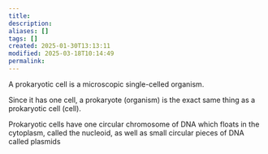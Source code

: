 ```yaml
---
title: 
description: 
aliases: []
tags: []
created: 2025-01-30T13:13:11
modified: 2025-03-18T10:14:49
permalink:
---
```


A prokaryotic cell is a microscopic single-celled organism.

Since it has one cell, a prokaryote (organism) is the exact same thing as a prokaryotic cell (cell).

Prokaryotic cells have one circular chromosome of DNA which floats in the cytoplasm, called the nucleoid, as well as small circular pieces of DNA called plasmids
